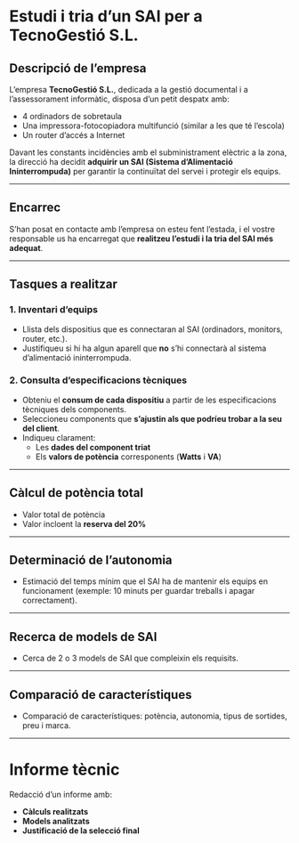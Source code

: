 # Estudi i tria d’un SAI per a TecnoGestió S.L.

## Descripció de l’empresa

L’empresa **TecnoGestió S.L.**, dedicada a la gestió documental i a l’assessorament informàtic, disposa d’un petit despatx amb:

- 4 ordinadors de sobretaula  
- Una impressora-fotocopiadora multifunció (similar a les que té l’escola)  
- Un router d’accés a Internet  

Davant les constants incidències amb el subministrament elèctric a la zona, la direcció ha decidit **adquirir un SAI (Sistema d’Alimentació Ininterrompuda)** per garantir la continuïtat del servei i protegir els equips.

---

## Encarrec

S’han posat en contacte amb l’empresa on esteu fent l’estada, i el vostre responsable us ha encarregat que **realitzeu l’estudi i la tria del SAI més adequat**.

---

## Tasques a realitzar

### 1. Inventari d’equips

- Llista dels dispositius que es connectaran al SAI (ordinadors, monitors, router, etc.).  
- Justifiqueu si hi ha algun aparell que **no** s’hi connectarà al sistema d’alimentació ininterrompuda.

### 2. Consulta d’especificacions tècniques

- Obteniu el **consum de cada dispositiu** a partir de les especificacions tècniques dels components.  
- Seleccioneu components que **s’ajustin als que podríeu trobar a la seu del client**.  
- Indiqueu clarament:
  - Les **dades del component triat**  
  - Els **valors de potència** corresponents (**Watts** i **VA**)  

---

## Càlcul de potència total

- Valor total de potència  
- Valor incloent la **reserva del 20%**  

---

## Determinació de l’autonomia

- Estimació del temps mínim que el SAI ha de mantenir els equips en funcionament (exemple: 10 minuts per guardar treballs i apagar correctament).

---

## Recerca de models de SAI

- Cerca de 2 o 3 models de SAI que compleixin els requisits.

---

## Comparació de característiques

- Comparació de característiques: potència, autonomia, tipus de sortides, preu i marca.

---

# Informe tècnic

Redacció d’un informe amb: 

- **Càlculs realitzats**  
- **Models analitzats**  
- **Justificació de la selecció final**

